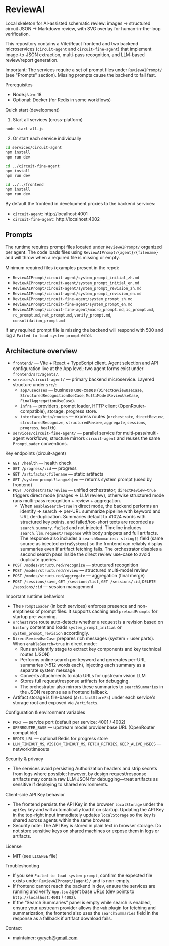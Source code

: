 # ReviewAI

Local skeleton for AI-assisted schematic review: images → structured circuit JSON → Markdown review, with SVG overlay for human-in-the-loop verification.

This repository contains a Vite/React frontend and two backend microservices (`circuit-agent` and `circuit-fine-agent`) that implement image-to-JSON extraction, multi-pass recognition, and LLM-based review/report generation.

Important: The services require a set of prompt files under `ReviewAIPrompt/` (see "Prompts" section). Missing prompts cause the backend to fail fast.

Prerequisites
- Node.js >= 18
- Optional: Docker (for Redis in some workflows)

Quick start (development)

1. Start all services (cross-platform)

```bash
node start-all.js
```

2. Or start each service individually

```bash
cd services/circuit-agent
npm install
npm run dev

cd ../circuit-fine-agent
npm install
npm run dev

cd ../../frontend
npm install
npm run dev
```

By default the frontend in development proxies to the backend services:
- `circuit-agent`: http://localhost:4001
- `circuit-fine-agent`: http://localhost:4002

Prompts
-------

The runtime requires prompt files located under `ReviewAIPrompt/` organized per agent. The code loads files using `ReviewAIPrompt/{agent}/{filename}` and will throw when a required file is missing or empty.

Minimum required files (examples present in the repo):

- `ReviewAIPrompt/circuit-agent/system_prompt_initial_zh.md`
- `ReviewAIPrompt/circuit-agent/system_prompt_initial_en.md`
- `ReviewAIPrompt/circuit-agent/system_prompt_revision_zh.md`
- `ReviewAIPrompt/circuit-agent/system_prompt_revision_en.md`
- `ReviewAIPrompt/circuit-fine-agent/system_prompt_zh.md`
- `ReviewAIPrompt/circuit-fine-agent/system_prompt_en.md`
- `ReviewAIPrompt/circuit-fine-agent/macro_prompt.md`, `ic_prompt.md`, `rc_prompt.md`, `net_prompt.md`, `verify_prompt.md`, `consolidation_prompt.md`

If any required prompt file is missing the backend will respond with 500 and log a `Failed to load system prompt` error.

Architecture overview
---------------------

- `frontend/` — Vite + React + TypeScript client. Agent selection and API configuration live at the App level; two agent forms exist under `frontend/src/agents/`.
- `services/circuit-agent/` — primary backend microservice. Layered structure under `src/`:
  - `app/usecases` — business use-cases (`DirectReviewUseCase`, `StructuredRecognitionUseCase`, `MultiModelReviewUseCase`, `FinalAggregationUseCase`).
  - `infra` — providers, prompt loader, HTTP client (OpenRouter-compatible), storage, progress store.
  - `interface/http/routes` — express routes (`orchestrate`, `directReview`, `structuredRecognize`, `structuredReview`, `aggregate`, `sessions`, `progress`, `health`).
- `services/circuit-fine-agent/` — parallel service for multi-pass/multi-agent workflows; structure mirrors `circuit-agent` and reuses the same `PromptLoader` conventions.

Key endpoints (circuit-agent)
- `GET /health` — health check
- `GET /progress/:id` — progress
- `GET /artifacts/:filename` — static artifacts
- `GET /system-prompt?lang=zh|en` — returns system prompt (used by frontend)
- `POST /orchestrate/review` — unified orchestrator; `directReview=true` triggers direct mode (images → LLM review), otherwise structured mode runs multi-pass recognition + review + aggregation.
  - When `enableSearch=true` in direct mode, the backend performs an identify → search → per-URL summarize pipeline with keyword and URL de-duplication. Summaries default to ≤1024 words with structured key points, and failed/too-short texts are recorded as `search.summary.failed` and not injected. Timeline includes `search.llm.request/response` with body snippets and full artifacts. The response also includes a `searchSummaries: string[]` field (same source as injected `extraSystems`) so the frontend can reliably display summaries even if artifact fetching fails. The orchestrator disables a second search pass inside the direct review use-case to avoid duplicate queries.
- `POST /modes/structured/recognize` — structured recognition
- `POST /modes/structured/review` — structured multi-model review
- `POST /modes/structured/aggregate` — aggregation (final merge)
- `POST /sessions/save`, `GET /sessions/list`, `GET /sessions/:id`, `DELETE /sessions/:id` — session management

Important runtime behaviors
- The `PromptLoader` (in both services) enforces presence and non-emptiness of prompt files. It supports caching and `preloadPrompts` for startup pre-warming.
- `orchestrate` route auto-detects whether a request is a revision based on `history` content and loads `system_prompt_initial` or `system_prompt_revision` accordingly.
- `DirectReviewUseCase` prepares rich messages (system + user parts). When `enableSearch=true` in direct mode:
  - Runs an identify stage to extract key components and key technical routes (JSON)
  - Performs online search per keyword and generates per-URL summaries (≤512 words each), injecting each summary as a separate system message
  - Converts attachments to data URLs for upstream vision LLM
  - Stores full request/response artifacts for debugging.
  - The orchestrator also mirrors these summaries to `searchSummaries` in the JSON response as a frontend fallback.
- Artifact storage is file-based (`ArtifactStoreFs`) under each service's storage root and exposed via `/artifacts`.

Configuration & environment variables
- `PORT` — service port (default per service: 4001 / 4002)
- `OPENROUTER_BASE` — upstream model provider base URL (OpenRouter compatible)
- `REDIS_URL` — optional Redis for progress store
- `LLM_TIMEOUT_MS`, `VISION_TIMEOUT_MS`, `FETCH_RETRIES`, `KEEP_ALIVE_MSECS` — network/timeouts

Security & privacy
- The services avoid persisting Authorization headers and strip secrets from logs where possible; however, by design request/response artifacts may contain raw LLM JSON for debugging—treat artifacts as sensitive if deploying to shared environments.

Client-side API Key behavior

- The frontend persists the API Key in the browser `localStorage` under the `apiKey` key and will automatically load it on startup. Updating the API Key in the top-right input immediately updates `localStorage` so the key is shared across agents within the same browser.
- Security note: The API Key is stored in plain text in browser storage. Do not store sensitive keys on shared machines or expose them in logs or artifacts.

License
- MIT (see `LICENSE` file)

Troubleshooting
- If you see `Failed to load system prompt`, confirm the expected file exists under `ReviewAIPrompt/{agent}/` and is non-empty.
- If frontend cannot reach the backend in dev, ensure the services are running and verify `App.tsx` agent base URLs (dev points to `http://localhost:4001` / `4002`).
 - If the “Search Summaries” panel is empty while search is enabled, ensure your upstream provider allows the `web` plugin for fetching and summarization; the frontend also uses the `searchSummaries` field in the response as a fallback if artifact download fails.

Contact
- maintainer: gyrych@gmail.com
